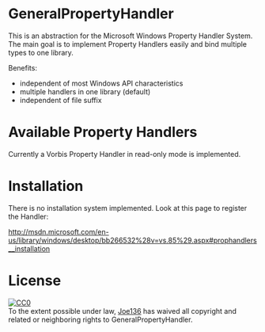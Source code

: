 GeneralPropertyHandler
======================

This is an abstraction for the Microsoft Windows Property Handler System. The main goal is to implement Property Handlers easily and bind multiple types to one library.

Benefits:
 * independent of most Windows API characteristics
 * multiple handlers in one library (default)
 * independent of file suffix


Available Property Handlers
===========================

Currently a Vorbis Property Handler in read-only mode is implemented.


Installation
============

There is no installation system implemented. Look at this page to register the Handler:

http://msdn.microsoft.com/en-us/library/windows/desktop/bb266532%28v=vs.85%29.aspx#prophandlers__installation

License
=======

<p xmlns:dct="http://purl.org/dc/terms/" xmlns:vcard="http://www.w3.org/2001/vcard-rdf/3.0#">
  <a rel="license"
     href="http://creativecommons.org/publicdomain/zero/1.0/">
    <img src="http://i.creativecommons.org/p/zero/1.0/80x15.png" style="border-style: none;" alt="CC0" />
  </a>
  <br />
  To the extent possible under law,
  <a rel="dct:publisher"
     href="https://github.com/Joe136/GeneralPropertyHandler">
    <span property="dct:title">Joe136</span></a>
  has waived all copyright and related or neighboring rights to
  <span property="dct:title">GeneralPropertyHandler</span>.
</p>
